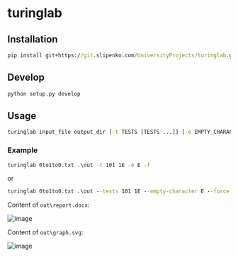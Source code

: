 # turinglab

## Installation

```bat
pip install git+https://git.slipenko.com/UniversityProjects/turinglab.git
```

## Develop

```bat
python setup.py develop
```

## Usage

```bat
turinglab input_file output_dir [-t TESTS [TESTS ...]] [-e EMPTY_CHARACTER] [-f]
```

### Example

```bat
turinglab 0to1to0.txt .\out -t 101 1E -e E -f
```
or
```bat
turinglab 0to1to0.txt .\out --tests 101 1E --empty-character E --force
```

Content of ```out\report.docx```:

![image](https://user-images.githubusercontent.com/36362599/133917663-f725d137-e33e-4440-8640-15262120c5bb.png)

Content of ```out\graph.svg```:

![image](https://user-images.githubusercontent.com/36362599/133909074-e1928d40-263f-4c80-94ef-4ae495662419.png)

